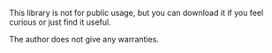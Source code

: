 This library is not for public usage, but you can download it if you feel curious or just find it useful.

The author does not give any warranties.
